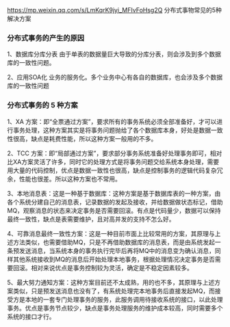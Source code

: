 https://mp.weixin.qq.com/s/LmKqrK9jyi_MFIvFoHsg2Q
分布式事物常见的5种解决方案

### 分布式事务的产生的原因
1、数据库分库分表
由于单表的数据量巨大导致的分库分表，则会涉及到多个数据库的一致性问题。

2、应用SOA化
业务的服务化。多个业务中心有各自的数据库，也会涉及多个数据库的一致性问题

### 分布式事务的 5 种方案

1、XA 方案：即“全票通过方案”，要求所有的事务系统必须全部准备好，才可以进行事务处理，这种方案其实是将事务问题抛给了各个数据库本身，好处是数据一致性很高，缺点是耗费性能，所以这种方案一般用的不多。

2、TCC 方案：即“局部通过方案”，要求部分事务系统准备好处理事务即可，相对比XA方案灵活了许多，同时它的处理方式是将事务问题交给系统本身处理，需要用大量的代码控制，优点是数据一致性也很高，缺点是控制事务的逻辑代码复杂冗余，性能也很差。所以这种方案也不常用。

3、本地消息表：这是一种基于数据库：这种方案是基于数据库表的一种方案，由各个系统分建自己的消息表，记录数据的发起及接收，并给数据做状态标记，借助MQ，观察消息的状态来决定事务是否需要回滚。有点是代码量少，数据可以保持最终一致性，缺点是表需要维护，且对高并发的支持不怎么好。

4、可靠消息最终一致性方案：这是一种目前市面上比较常用的方案，其原理与上述方法类似，也需要借助MQ，只是不再借助数据库的消息表，而是由系统发起一条预发送消息，当系统本身的事务执行完毕后再将MQ中的消息变为确认消息，同样其他系统接收到MQ的消息后开始处理本地事务，根据处理情况决定事务是否需要回滚。相对来说优点是事务控制较为灵活，确定是不稳定因素较多。

5、最大努力通知方案：这种方案目前还不太成熟，用的也不多，其原理与上述方案类似，只是预发送消息也没有了，有系统处理完本地事务后直接发起MQ，而接受方是本地的一套专门处理事务的服务，此服务调用待接收系统的接口，以此处理事务。优点是事务节点较少，缺点是事务处理服务的维护成本较高，同时需要多个系统的接口才行。
